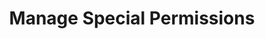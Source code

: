 ---
sidebar_position: 3
title: "Manage Special Permissions"
sidebar_label: "Manage Special Permissions"
description: "Implement advanced permission modes in Debian systems - configure setuid/setgid bits, manage sticky bits, setup special access modes, and handle elevated permission scenarios."
keywords:
  - "debian special permissions"
  - "setuid setgid"
  - "sticky bit"
  - "special access modes"
  - "elevated permissions"
tags:
  - debian
  - special-permissions
  - setuid-setgid
  - sticky-bit
  - advanced-permissions
slug: /linux/debian/security/user-permissions/manage-special-permissions
---
